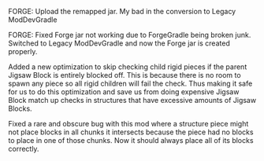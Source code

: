 FORGE: Upload the remapped jar. My bad in the conversion to Legacy ModDevGradle

FORGE: Fixed Forge jar not working due to ForgeGradle being broken junk. Switched to Legacy ModDevGradle and now the Forge jar is created properly.

Added a new optimization to skip checking child rigid pieces if the parent Jigsaw Block is entirely blocked off. This is because there is no room to spawn any piece so all rigid children will fail the check. Thus making it safe for us to do this optimization and save us from doing expensive Jigsaw Block match up checks in structures that have excessive amounts of Jigsaw Blocks.

Fixed a rare and obscure bug with this mod where a structure piece might not place blocks in all chunks it intersects because the piece had no blocks to place in one of those chunks. Now it should always place all of its blocks correctly.